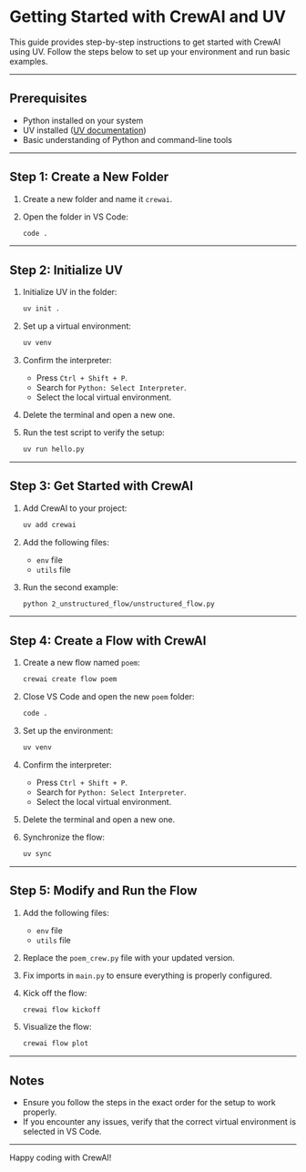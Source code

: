 # Getting Started with CrewAI and UV

This guide provides step-by-step instructions to get started with CrewAI using UV. Follow the steps below to set up your environment and run basic examples.

---

## Prerequisites

- Python installed on your system
- UV installed ([UV documentation](https://github.com/astral-sh/uv))
- Basic understanding of Python and command-line tools

---

## Step 1: Create a New Folder

1. Create a new folder and name it `crewai`.
2. Open the folder in VS Code:

   ```bash
   code .
   ```

---

## Step 2: Initialize UV

1. Initialize UV in the folder:

   ```bash
   uv init .
   ```

2. Set up a virtual environment:

   ```bash
   uv venv
   ```

3. Confirm the interpreter:
   - Press `Ctrl + Shift + P`.
   - Search for `Python: Select Interpreter`.
   - Select the local virtual environment.

4. Delete the terminal and open a new one.

5. Run the test script to verify the setup:

   ```bash
   uv run hello.py
   ```

---

## Step 3: Get Started with CrewAI

1. Add CrewAI to your project:

   ```bash
   uv add crewai
   ```

2. Add the following files:
   - `env` file
   - `utils` file

3. Run the second example:

   ```bash
   python 2_unstructured_flow/unstructured_flow.py
   ```

---

## Step 4: Create a Flow with CrewAI

1. Create a new flow named `poem`:

   ```bash
   crewai create flow poem
   ```

2. Close VS Code and open the new `poem` folder:

   ```bash
   code .
   ```

3. Set up the environment:

   ```bash
   uv venv
   ```

4. Confirm the interpreter:
   - Press `Ctrl + Shift + P`.
   - Search for `Python: Select Interpreter`.
   - Select the local virtual environment.

5. Delete the terminal and open a new one.

6. Synchronize the flow:

   ```bash
   uv sync
   ```

---

## Step 5: Modify and Run the Flow

1. Add the following files:
   - `env` file
   - `utils` file

2. Replace the `poem_crew.py` file with your updated version.

3. Fix imports in `main.py` to ensure everything is properly configured.

4. Kick off the flow:

   ```bash
   crewai flow kickoff
   ```

5. Visualize the flow:

   ```bash
   crewai flow plot
   ```

---

## Notes

- Ensure you follow the steps in the exact order for the setup to work properly.
- If you encounter any issues, verify that the correct virtual environment is selected in VS Code.

---

Happy coding with CrewAI!
